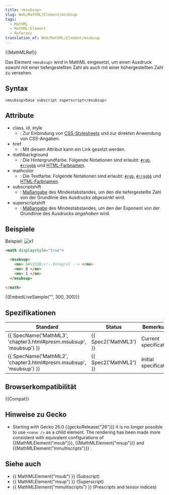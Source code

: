 ```yaml
---
title: <msubsup>
slug: Web/MathML/Element/msubsup
tags:
  - MathML
  - MathML:Element
  - Referenz
translation_of: Web/MathML/Element/msubsup
---
```

{{MathMLRef}}

Das Element `<msubsup>` wird in MathML eingesetzt, um einen Ausdruck sowohl mit einer tiefergestellten Zahl als auch mit einer höhergestellten Zahl zu versehen.

## Syntax

    <msubsup>base subscript superscript</msubsup>

## Attribute

- class, id, style
  - : Zur Einbindung von [CSS-Stylesheets](/de/docs/Web/CSS) und zur direkten Anwendung von CSS-Angaben.
- href
  - : Mit diesem Attribut kann ein Link gesetzt werden.
- mathbackground
  - : Die Hintergrundfarbe. Folgende Notationen sind erlaubt: [`#rgb`](https://developer.mozilla.org/de/docs/Web/CSS/Farben#rgb%28%29), [`#rrggbb`](https://developer.mozilla.org/de/docs/Web/CSS/Farben#rgb%28%29) und [HTML-Farbnamen](/de/docs/Web/CSS/Farben#Werte).
- mathcolor
  - : Die Textfarbe. Folgende Notationen sind erlaubt: [`#rgb`](https://developer.mozilla.org/de/docs/Web/CSS/Farben#rgb%28%29), [`#rrggbb`](https://developer.mozilla.org/de/docs/Web/CSS/Farben#rgb%28%29) und [HTML-Farbnamen](/de/docs/Web/CSS/Farben#Werte).
- subscriptshift
  - : [Maßangabe](/de/docs/MathML/Attributes/Values#Lengths) des Mindestabstandes, um den die tiefergestellte Zahl von der Grundlinie des Ausdrucks _abgesenkt_ wird.
- superscriptshift
  - : [Maßangabe](/de/docs/MathML/Attributes/Values#Lengths) des Mindestabstandes, um den der Exponent von der Grundlinie des Ausdrucks _angehoben_ wird.

## Beispiele

Beispiel: ![x1](/files/3204/msubsup.png)

```html
<math displaystyle="true">

  <msubsup>
    <mo> &#x222B;<!--Integral --> </mo>
    <mn> 0 </mn>
    <mn> 1 </mn>
  </msubsup>

</math>
```

{{EmbedLiveSample("", 300, 300)}}

## Spezifikationen

| Standard                                                                                 | Status                       | Bemerkung             |
| ---------------------------------------------------------------------------------------- | ---------------------------- | --------------------- |
| {{ SpecName('MathML3', 'chapter3.html#presm.msubsup', 'msubsup') }} | {{ Spec2('MathML3') }} | Current specification |
| {{ SpecName('MathML2', 'chapter3.html#presm.msubsup', 'msubsup') }} | {{ Spec2('MathML2') }} | Initial specification |

## Browserkompatibilität

{{Compat}}

## Hinweise zu Gecko

- Starting with Gecko 26.0 {{geckoRelease("26")}} it is no longer possible to use `<none />` as a child element. The rendering has been made more consistent with equivalent configurations of {{MathMLElement("msub")}}, {{MathMLElement("msup")}} and {{MathMLElement("mmultiscripts")}} .

## Siehe auch

- {{ MathMLElement("msub") }} (Subscript)
- {{ MathMLElement("msup") }} (Superscript)
- {{ MathMLElement("mmultiscripts") }} (Prescripts and tensor indices)
